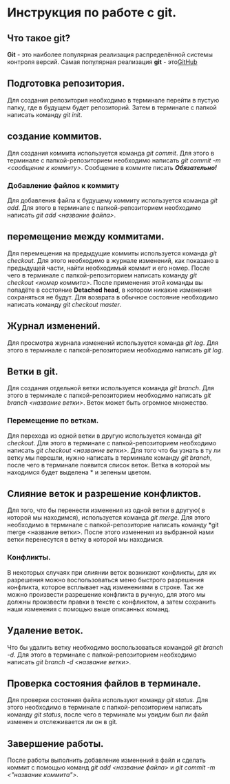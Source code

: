 # Инструкция по работе с git.

## Что такое  git?
**Git** - это наиболее популярная реализация распределённой системы контроля версий. Самая популярная реализация **git** - это[GitHub](https://github.com)

## Подготовка репозитория.
Для создания репозитория необходимо в терминале перейти в пустую папку, где в будущем будет репозиторий. Затем в терминале с папкой написать команду *git init*.

## создание коммитов.
Для создания коммита используется команда *git commit*. Для этого в терминале с папкой-репозиторием необходимо написать *git commit -m <сообщение к коммиту>*. Сообщение в коммите писать ***Обязательно!***

###  Добавление файлов к коммиту
Для добавления файла к будущему коммиту используется команда *git add*. Для этого в терминале с папкой-репозиторием необходимо написать *git add <название файла>*. 

## перемещение между коммитами.
Для перемещения на предыдущие коммиты используется команда *git checkout*. Для этого необходимо в журнале изменений, как показано в предыдущей части, найти необходимый коммит и его номер. После чего в терминале с папкой-репозиторием написать команду *git checkout <номер коммита>*. После применения этой команды вы попадёте в состояние **Detached head**, в котором никакие изменения сохраняться не будут. Для возврата в обычное состояние необходимо написать команду *git checkout master*.
## Журнал изменений.
Для просмотра журнала изменений используется команда *git log*. Для этого в терминале с папкой-репозиторием необходимо написать *git log*. 
## Ветки в git.
Для создания отдельной ветки используется команда *git branch*. Для этого в  терминале с папкой-репозиторием необходимо написать *git branch <название ветки>*. Веток может быть огромное множество.
### Перемещение по веткам.
Для перехода из одной ветки в другую используется команда *git checkout*. Для этого в терминале с папкой-репозиторием необходимо написать *git checkout <название ветки>*.
Для того что бы узнать в ту ли ветку мы перешли, нужно написать в терминале команду *git branch*, после чего в терминале появится список веток. Ветка в которой мы находимся будет выделена * и зеленым цветом.
## Слияние веток и разрешение конфликтов.
Для того, что бы перенести изменения из одной ветки в другую( в которой мы находимся), используется команда *git merge*. Для этого необходимо в терминале с папкой-репозиторие написать команду *git merge <название ветки>. После этого изменения из выбранной нами ветки перенесутся в ветку в которой мы находимся.
### Конфликты.
В некоторых случаях при слиянии веток возникают конфликты, для их разрешения можно воспользоваться меню быстрого разрешения конфликта, которое всплывает над изменениями в строке. Так же можно произвести разрешение конфликта в ручную, для этого мы должны произвести правки в тексте с конфликтом, а затем сохранить наши изменения с помощью выше описанных команд.


## Удаление веток. 
Что бы удалить ветку необходимо воспользоваться командой *git branch -d*. Для этого в терминале с папкой-репозиторием необходимо написать *git branch -d <название ветки>*.

## Проверка состояния файлов в терминале.
Для проверки состояния файла используют команду *git status*. Для этого необходимо в терминале с папкой-репозиторием написать команду *git status*, после чего в терминале мы увидим был ли файл изменен и отслеживается ли он в git.
## Завершение работы.
После работы выполнить добавление изменений в файл и сделать коммит с помощью команд *git add <название файла>* и *git commit -m <"название коммита">*.
